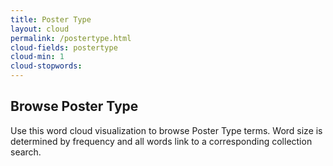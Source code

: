 ```yaml
---
title: Poster Type
layout: cloud
permalink: /postertype.html
cloud-fields: postertype
cloud-min: 1
cloud-stopwords:
---
```


## Browse Poster Type

Use this word cloud visualization to browse Poster Type terms.
Word size is determined by frequency and all words link to a corresponding collection search.
